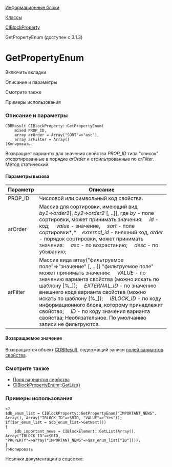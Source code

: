 [Информационные блоки](/api_help/iblock/index.php)

[Классы](/api_help/iblock/classes/index.php)

[CIBlockProperty](/api_help/iblock/classes/ciblockproperty/index.php)

GetPropertyEnum (доступен с 3.1.3)

GetPropertyEnum
===============

Включить вкладки

Описание и параметры

Смотрите также

Примеры использования

### Описание и параметры

```
CDBResult CIBlockProperty::GetPropertyEnum(
	mixed PROP_ID, 
	array arOrder = Array("SORT"=>"asc"), 
	array arFilter = Array()
)Копировать
```

Возвращает варианты для значения свойства *PROP\_ID* типа "список" отсортированные в порядке *arOrder* и отфильтрованные по *arFilter*. Метод статический.

#### Параметры вызова

| Параметр | Описание |
| --- | --- |
| PROP\_ID | Числовой или символьный код свойства. |
| arOrder | Массив для сортировки, имеющий вид *by1*=>*order1*[, *by2*=>*order2* [, ..]], где *by* - поле сортировки, может принимать значения:       *id* - код;       *value* - значение,       *sort* - поле сортировки*,*    *external\_id* - внешний код,   *order* - порядок сортировки, может принимать значения:       *asc* - по возрастанию;       *desc* - по убыванию; |
| arFilter | Массив вида array("фильтруемое поле"=>"значение" [, ...])   "фильтруемое поле" может принимать значения:       *VALUE* - по значению варианта свойства (можно искать по шаблону [%\_]);       *EXTERNAL\_ID* - по значению внешнего кода варианта свойства (можно искать по шаблону [%\_]);       *IBLOCK\_ID* - по коду информационного блока, которому принадлежит свойство;       *ID* - по коду значения варианта свойства;   Необязательное. По умолчанию записи не фильтруются. |

#### Возвращаемое значение

Возвращается объект [CDBResult](/api_help/main/reference/cdbresult/index.php), содержащий записи [полей вариантов свойства](/api_help/iblock/fields.php#fiblockpropertyenum).

### Смотрите также

* [Поля вариантов свойства](/api_help/iblock/fields.php#fiblockpropertyenum)
* [CIBlockPropertyEnum](/api_help/iblock/classes/ciblockpropertyenum/index.php)::[GetList()](/api_help/iblock/classes/ciblockpropertyenum/getlist.php)

### Примеры использования

```
<?
$db_enum_list = CIBlockProperty::GetPropertyEnum("IMPORTANT_NEWS", Array(), Array("IBLOCK_ID"=>$BID, "VALUE"=>"Yes"));
if($ar_enum_list = $db_enum_list->GetNext())
{
	$db_important_news = CIBlockElement::GetList(Array(), Array("IBLOCK_ID"=>$BID, "PROPERTY"=>array("IMPORTANT_NEWS"=>$ar_enum_list["ID"])));
}
?>Копировать
```

Новинки документации в соцсетях: